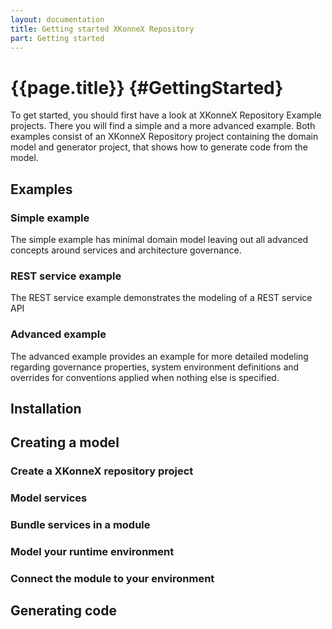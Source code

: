 ```yaml
---
layout: documentation
title: Getting started XKonneX Repository
part: Getting started
---
```

# {{page.title}} {#GettingStarted}

To get started, you should first have a look at XKonneX Repository Example projects. There you will find a simple and a more advanced example. Both examples consist of an XKonneX Repository project containing the domain model and generator project, that shows how to generate code from the model.

## Examples
### Simple example

The simple example has minimal domain model leaving out all advanced concepts around services and architecture governance.

### REST service example

The REST service example demonstrates the modeling of a REST service API

### Advanced example

The advanced example provides an example for more detailed modeling regarding governance properties, system environment definitions and overrides for conventions applied when nothing else is specified.

## Installation

## Creating a model
### Create a XKonneX repository project

### Model services

### Bundle services in a module

### Model your runtime environment

### Connect the module to your environment

## Generating code
